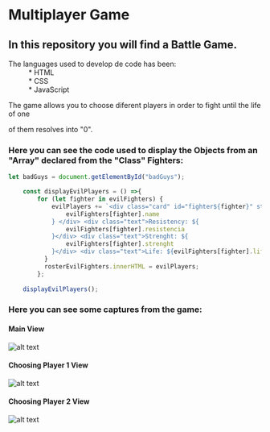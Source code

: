 # Multiplayer Game

## In this repository you will find a Battle Game.


<dl>
  <dt>The languages used to develop de code has been:</dt>
  <dd>* HTML</dd>
  <dd>* CSS</dd>
  <dd>* JavaScript</dd>
</dl>


The game allows you to choose diferent players in order to fight until the life of one

of them resolves into "0".


### Here you can see the code used to display the Objects from an "Array" declared from the "Class" Fighters:

```javascript
let badGuys = document.getElementById("badGuys");

    const displayEvilPlayers = () =>{
        for (let fighter in evilFighters) {
            evilPlayers += `<div class="card" id="fighter${fighter}" style="background-image: url('${evilFighters[fighter].image}');">  <div class="text">Name: ${
                evilFighters[fighter].name
            } </div> <div class="text">Resistency: ${
                evilFighters[fighter].resistencia
            }</div> <div class="text">Strenght: ${
                evilFighters[fighter].strenght
            }</div> <div class="text">Life: ${evilFighters[fighter].life}</div> </div>`;
          }
          rosterEvilFighters.innerHTML = evilPlayers;
        };
    
    displayEvilPlayers();

```

### Here you can see some captures from the game:

#### Main View
![alt text](../Multiplayer_Game/images/Main_View.png "Main View")

#### Choosing Player 1 View
![alt text](../Multiplayer_Game/images/Choosing_Player_1_View.png "Main View")

#### Choosing Player 2 View
![alt text](../Multiplayer_Game/images/Choosing_Player_2_View.png "Main View")
